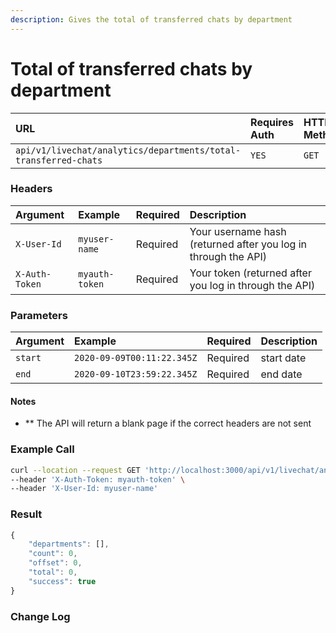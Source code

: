 ```yaml
---
description: Gives the total of transferred chats by department
---
```


# Total of transferred chats by department

| URL | Requires Auth | HTTP Method |
| :--- | :--- | :--- |
| `api/v1/livechat/analytics/departments/total-transferred-chats` | `YES` | `GET` |

### Headers

| Argument | Example | Required | Description |
| :--- | :--- | :--- | :--- |
| `X-User-Id` | `myuser-name` | Required | Your username hash \(returned after you log in through the API\) |
| `X-Auth-Token` | `myauth-token` | Required | Your token \(returned after you log in through the API\) |

### Parameters

| Argument | Example | Required | Description |
| :--- | :--- | :--- | :--- |
| `start` | `2020-09-09T00:11:22.345Z` | Required | start date |
| `end` | `2020-09-10T23:59:22.345Z` | Required | end date |

#### Notes

* \*\* The API will return a blank page if the correct headers are not sent

### Example Call

```bash
curl --location --request GET 'http://localhost:3000/api/v1/livechat/analytics/departments/total-transferred-chats?start=2020-02-12T00:11:22.345Z&end=2020-02-18T23:59:22.345Z' \
--header 'X-Auth-Token: myauth-token' \
--header 'X-User-Id: myuser-name'
```

### Result

```javascript
{
    "departments": [],
    "count": 0,
    "offset": 0,
    "total": 0,
    "success": true
}
```

### Change Log

